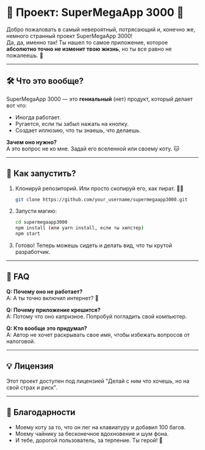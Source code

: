 # 🎉 Проект: SuperMegaApp 3000 🚀

Добро пожаловать в самый невероятный, потрясающий и, конечно же, немного странный проект SuperMegaApp 3000!  
Да, да, именно так! Ты нашел то самое приложение, которое **абсолютно точно не изменит твою жизнь**, но ты все равно не пожалеешь. 🤡

---

## 🛠 Что это вообще?

SuperMegaApp 3000 — это **гениальный** (нет) продукт, который делает вот что:
- Иногда работает.
- Ругается, если ты забыл нажать на кнопку.
- Создает иллюзию, что ты знаешь, что делаешь.

**Зачем оно нужно?**  
А это вопрос не ко мне. Задай его вселенной или своему коту. 🐱

---

## 🚀 Как запустить?

1. Клонируй репозиторий. Или просто скопируй его, как пират. 🏴‍☠️  
    ```bash
    git clone https://github.com/your_username/supermegaapp3000.git
    ```
2. Запусти магию:  
    ```bash
    cd supermegaapp3000
    npm install (или yarn install, если ты хипстер)
    npm start
    ```
3. Готово! Теперь можешь сидеть и делать вид, что ты крутой разработчик.

---

## 🧐 FAQ

**Q: Почему оно не работает?**  
A: А ты точно включил интернет? 🤔

**Q: Почему приложение крешится?**  
A: Потому что оно капризное. Попробуй погладить свой компьютер.

**Q: Кто вообще это придумал?**  
A: Автор не хочет раскрывать свое имя, чтобы избежать вопросов от налоговой. 

---

## 💡 Лицензия

Этот проект доступен под лицензией "Делай с ним что хочешь, но на свой страх и риск".  

---

## 🐒 Благодарности

- Моему коту за то, что он лег на клавиатуру и добавил 100 багов.  
- Моему чайнику за бесконечное вдохновение и шум фона.  
- И тебе, дорогой пользователь, за терпение. Ты герой! 🙌
